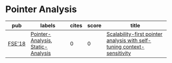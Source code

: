 # Pointer Analysis

|pub|labels|cites|score|title|
|---|------|-----|-----|-----|
|[FSE'18](https://dblp.org/db/conf/sigsoft/fse2018.html)|[Pointer-Analysis](Pointer-Analysis.md), [Static-Analysis](Static-Analysis.md)|0|0|[Scalability-first pointer analysis with self-tuning context-sensitivity](https://scholar.google.com/scholar?q=Scalability-first+pointer+analysis+with+self-tuning+context-sensitivity)|
